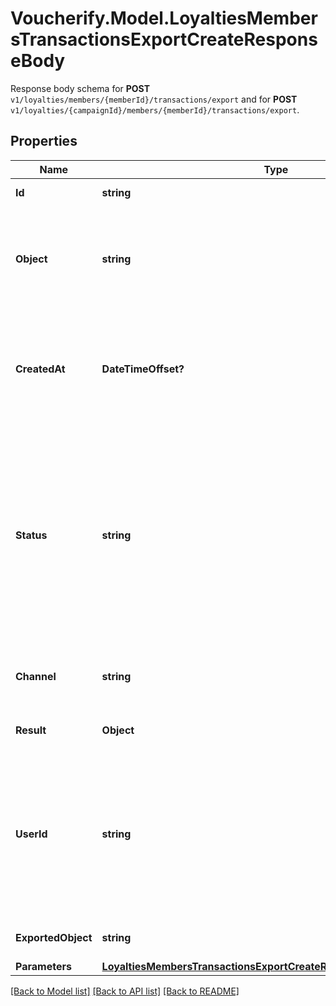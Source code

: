 # Voucherify.Model.LoyaltiesMembersTransactionsExportCreateResponseBody
Response body schema for **POST** `v1/loyalties/members/{memberId}/transactions/export` and for **POST** `v1/loyalties/{campaignId}/members/{memberId}/transactions/export`.

## Properties

Name | Type | Description | Notes
------------ | ------------- | ------------- | -------------
**Id** | **string** | Unique export ID. | [optional] 
**Object** | **string** | The type of object being represented. This object stores information about the export. | [optional] 
**CreatedAt** | **DateTimeOffset?** | Timestamp representing the date and time when the export was scheduled in ISO 8601 format. | [optional] 
**Status** | **string** | Status of the export. Informs you whether the export has already been completed, i.e. indicates whether the file containing the exported data has been generated. | [optional] 
**Channel** | **string** | The channel through which the export was triggered. | [optional] 
**Result** | **Object** | Contains the URL of the CSV file. | [optional] 
**UserId** | **string** | Identifies the specific user who initiated the export through the Voucherify Dashboard; returned when the channel value is WEBSITE. | [optional] 
**ExportedObject** | **string** | The type of object to be exported. | [optional] 
**Parameters** | [**LoyaltiesMembersTransactionsExportCreateResponseBodyParameters**](LoyaltiesMembersTransactionsExportCreateResponseBodyParameters.md) |  | [optional] 

[[Back to Model list]](../README.md#documentation-for-models) [[Back to API list]](../README.md#documentation-for-api-endpoints) [[Back to README]](../README.md)

